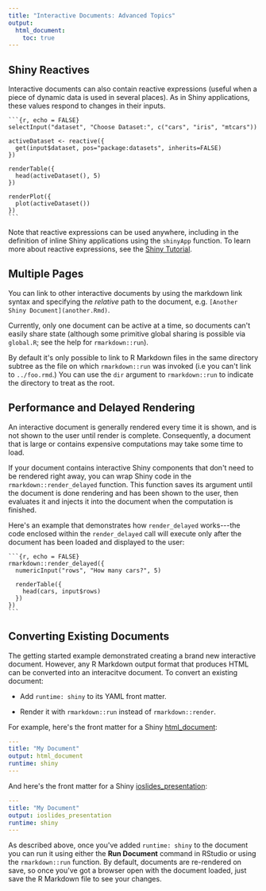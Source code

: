 ```yaml
---
title: "Interactive Documents: Advanced Topics"
output:
  html_document:
    toc: true
---
```


## Shiny Reactives

Interactive documents can also contain reactive expressions (useful when a piece of dynamic data is used in several places). As in Shiny applications, these values respond to changes in their inputs.

<pre class="markdown"><code>&#96;&#96;&#96;{r, echo = FALSE}
selectInput("dataset", "Choose Dataset:", c("cars", "iris", "mtcars"))

activeDataset <- reactive({
  get(input$dataset, pos="package:datasets", inherits=FALSE)
})

renderTable({
  head(activeDataset(), 5)
})

renderPlot({
  plot(activeDataset())
})
&#96;&#96;&#96;
</code></pre>

Note that reactive expressions can be used anywhere, including in the definition of inline Shiny applications using the `shinyApp` function. To learn more about reactive expressions, see the [Shiny Tutorial](http://shiny.rstudio.com/articles/basics.html).

## Multiple Pages
 
You can link to other interactive documents by using the markdown link syntax and specifying the *relative* path to the document, e.g. `[Another Shiny Document](another.Rmd)`.
 
Currently, only one document can be active at a time, so documents can't easily share state (although some primitive global sharing is possible via `global.R`; see the help for `rmarkdown::run`). 
 
By default it's only possible to link to R Markdown files in the same directory subtree as the file on which `rmarkdown::run` was invoked (i.e you can't link to `../foo.rmd`.) You can use the `dir` argument to `rmarkdown::run` to indicate the directory to treat as the root. 


## Performance and Delayed Rendering

An interactive document is generally rendered every time it is shown, and is not shown to the user until render is complete. Consequently, a document that is large or contains expensive computations may take some time to load. 

If your document contains interactive Shiny components that don't need to be rendered right away, you can wrap Shiny code in the `rmarkdown::render_delayed` function. This function saves its argument until the document is done rendering and has been shown to the user, then evaluates it and injects it into the document when the computation is finished.

Here's an example that demonstrates how `render_delayed` works---the code enclosed within the `render_delayed` call will execute only after the document has been loaded and displayed to the user:

<pre class="markdown"><code>&#96;&#96;&#96;{r, echo = FALSE}
rmarkdown::render_delayed({
  numericInput("rows", "How many cars?", 5)

  renderTable({
    head(cars, input$rows)
  })
})
&#96;&#96;&#96;
</code></pre>

## Converting Existing Documents 

The getting started example demonstrated creating a brand new interactive document. However, any R Markdown output format that produces HTML can be converted into an interacitve document. To convert an existing document:
 
- Add `runtime: shiny` to its YAML front matter. 

- Render it with `rmarkdown::run` instead of `rmarkdown::render`. 

For example, here's the front matter for a Shiny [html_document](html_document_format.html):

```yaml
---
title: "My Document"
output: html_document
runtime: shiny
---
```

And here's the front matter for a Shiny [ioslides_presentation](ioslides_presentation_format.html):

```yaml
---
title: "My Document"
output: ioslides_presentation
runtime: shiny
---
```

As described above, once you've added `runtime: shiny` to the document you can run it using either the **Run Document** command in RStudio or using the `rmarkdown::run` function. By default, documents are re-rendered on save, so once you've got a browser open with the document loaded, just save the R Markdown file to see your changes.
